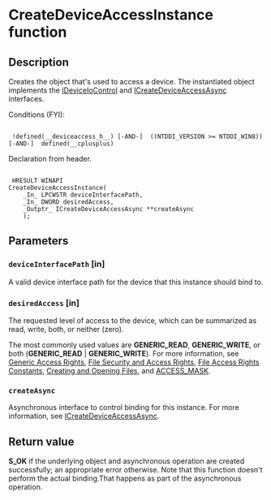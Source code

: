 # CreateDeviceAccessInstance function

## Description

Creates the object that's used to access a device. The instantiated object implements the [IDeviceIoControl](https://learn.microsoft.com/previous-versions/windows/desktop/api/deviceaccess/nn-deviceaccess-ideviceiocontrol) and [ICreateDeviceAccessAsync](https://learn.microsoft.com/previous-versions/windows/desktop/api/deviceaccess/nn-deviceaccess-icreatedeviceaccessasync) interfaces.

Conditions (FYI):

```

 !defined(__deviceaccess_h__) [-AND-]  ((NTDDI_VERSION >= NTDDI_WIN8)) [-AND-]  defined(__cplusplus)
```

Declaration from header.

```

 HRESULT WINAPI
CreateDeviceAccessInstance(
    _In_ LPCWSTR deviceInterfacePath,
    _In_ DWORD desiredAccess,
    _Outptr_ ICreateDeviceAccessAsync **createAsync
    );
```

## Parameters

### `deviceInterfacePath` [in]

A valid device interface path for the device that this instance should bind to.

### `desiredAccess` [in]

The requested level of access to the device, which can be summarized as read, write, both, or neither (zero).

The most commonly used values are **GENERIC_READ**, **GENERIC_WRITE**, or both (**GENERIC_READ** | **GENERIC_WRITE**). For more information, see [Generic Access Rights](https://learn.microsoft.com/windows/desktop/SecAuthZ/generic-access-rights), [File Security and Access Rights](https://learn.microsoft.com/windows/desktop/FileIO/file-security-and-access-rights), [File Access Rights Constants](https://learn.microsoft.com/windows/desktop/FileIO/file-access-rights-constants), [Creating and Opening Files](https://learn.microsoft.com/windows/desktop/FileIO/creating-and-opening-files), and [ACCESS_MASK](https://learn.microsoft.com/windows/desktop/SecAuthZ/access-mask).

### `createAsync`

Asynchronous interface to control binding for this instance. For more information, see [ICreateDeviceAccessAsync](https://learn.microsoft.com/previous-versions/windows/desktop/api/deviceaccess/nn-deviceaccess-icreatedeviceaccessasync).

## Return value

**S_OK** if the underlying object and asynchronous operation are created successfully; an appropriate error otherwise. Note that this function doesn't perform the actual binding.That happens as part of the asynchronous operation.